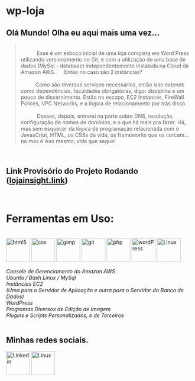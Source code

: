 <head>
<link rel="preconnect" href="https://fonts.googleapis.com">
<link rel="preconnect" href="https://fonts.gstatic.com" crossorigin>
<link href="https://fonts.googleapis.com/css2?family=Fuzzy+Bubbles:wght@700&display=swap" rel="stylesheet">
</head>

<body>
  
# wp-loja
<h2> Olá Mundo! Olha eu aqui mais uma vez... </h2>

></p><span style = font-family: 'Fuzzy Bubbles', cursive; font-size:"4em";> </br>&nbsp&nbsp&nbsp&nbsp&nbsp&nbsp&nbsp&nbsp&nbsp&nbsp Esse é um esboço inicial de uma loja completa em Word Press utilizando versionamento no Git, e com a utilização de uma base de dados (MySql - database) independentemente instalada na Cloud da Amazon AWS.&nbsp&nbsp&nbsp&nbsp&nbsp Então no caso são 2 instâncias? </br></br>&nbsp&nbsp&nbsp&nbsp&nbsp&nbsp&nbsp&nbsp&nbsp&nbspComo são diversos serviços necessários, então isso extende como dependências, faculdades obrigatórias, digo: disciplina e um pouco de discernimento. Estão no escopo, EC2 Instances, FireWall Polices, VPC Networks, e a lógica de relacionamento por trás disso.</br></br>&nbsp&nbsp&nbsp&nbsp&nbsp&nbsp&nbsp&nbsp&nbsp&nbsp Desses, depois, entrarei na parte sobre DNS, resolução, configuração de nomes de domínios, e o que há mais pra fazer. Há, mas sem esquecer da lógica de programação relacionada com o JavasCript, HTML, os CSSs da vida, os frameworks que os cercam... no mas é isso mesmo, vida que segue!</span></p>

<div style="display: inline_block">
  </br><h2>Link Provisório do Projeto Rodando (<a href="https://www.lojainsight.link/" target="_blank">lojainsight.link</a>)</h2></br>

# Ferramentas em Uso: </br>
</br>
<a href="https://www.w3schools.com/html/" target="_blank"><img align="center" alt="html5" height="64" width="64" src="https://user-images.githubusercontent.com/39489517/144758333-ecb93f5f-2c7c-4d15-900e-071281502711.png"></a>
<a href="https://www.w3schools.com/css/" target="_blank"><img align="center" alt="css" height="64" width="64" src="https://user-images.githubusercontent.com/39489517/144758322-a35b7da8-11a0-4200-85a9-957459cb201d.png"></a>
<a href="https://www.gimp.org/" target="_blank"><img align="center" alt="gimp" height="64" width="64" src="https://user-images.githubusercontent.com/39489517/144758325-1ecc750e-933b-4f25-b88a-68dd41525843.png"></a>
<a href="https://git-scm.com/" target="_blank"><img align="center" alt="git" height="64" width="64" src="https://user-images.githubusercontent.com/39489517/144758328-420203ca-5fe3-4f5e-a808-b3500fa1ae7d.png"></a>
<a href="https://www.php.net/" target="_blank"><img align="center" alt="php" height="64" width="64" src="https://user-images.githubusercontent.com/39489517/144758367-9c056631-0527-498d-91cd-78327430935d.png"></a>
<a href="https://br.wordpress.org/" target="_blank"><img align="center" alt="wordPress" height="64" width="64" src="https://user-images.githubusercontent.com/39489517/144758373-2fac375e-56f1-43c4-9895-d1ddee67b032.png"></a>
<a href="https://yum.oracle.com/oracle-linux-isos.html" target="_blank"><img align="center" alt="Linux" height="64" width="64" src="https://user-images.githubusercontent.com/39489517/144761149-e6476924-6c56-4a90-a252-8778ece7dafa.png"></a>
</div>

<div>
</br>
  <em>Console de Gerenciamento do Amazon AWS </br>
  Ubuntu / Bash Linux / MySql </br>
  Instâncias EC2 </br>
  (Uma para o Servidor de Aplicação e outra para o Servidor do Banco de Dados) </br>
  WordPress </br>
  Programas Diversos de Edição de Imagem </br>
  Plugins e Scripts Personalizados, e de Terceiros </br></em>
</div>

</br>
<div>
  <h2>Minhas redes sociais.</h2>
  <a href="https://www.linkedin.com/in/winston-bezerra-820817141/" target="_blank"><img align="center" alt="Linkedin" height="64" width="64" src="https://user-images.githubusercontent.com/39489517/144761134-bdd3a3e0-7d3b-461e-a055-737819fe9690.png"></a>
  <a href="https://www.instagram.com/winstonbezerra/" target="_blank"><img align="center" alt="Linux" height="64" width="64" src="https://user-images.githubusercontent.com/39489517/144761399-e01a776b-fcb5-4eba-b384-a77bf5567534.png"></a>
</div>

</body>







